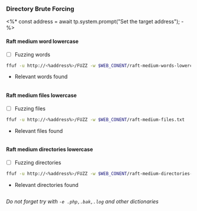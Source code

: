 ### Directory Brute Forcing
<%* const address = await tp.system.prompt("Set the target address"); -%>
#### Raft medium word lowercase
- [ ] Fuzzing words
```bash
ffuf -u http://<%address%>/FUZZ -w $WEB_CONENT/raft-medium-words-lowercase.txt
```
- Relevant words found
```

```
#### Raft medium files lowercase
- [ ] Fuzzing files
```bash
ffuf -u http://<%address%>/FUZZ -w $WEB_CONENT/raft-medium-files.txt
```
- Relevant files found
```

```
#### Raft medium directories lowercase
- [ ] Fuzzing directories
```bash
ffuf -u http://<%address%>/FUZZ -w $WEB_CONENT/raft-medium-directories-lowercase.txt
```
- Relevant directories found
```

```

_Do not forget try with `-e .php,.bak,.log` and other dictionaries_